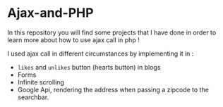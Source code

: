 # Ajax-and-PHP

In this repository you will find some projects that I have done in order to learn more about how to use ajax call in php !

I used ajax call in different circumstances by implementing it in :

- `likes` and `unlikes` button (hearts button) in blogs
- Forms
- Infinite scrolling
- Google Api, rendering the address when passing a zipcode to the searchbar.
